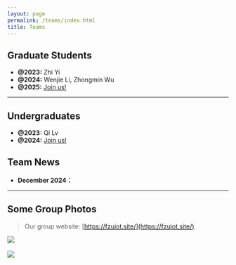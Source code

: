 ```yaml
---
layout: page
permalink: /teams/index.html
title: Teams
---
```


## Graduate Students

- **@2023:** Zhi Yi
- **@2024:** Wenjie Li, Zhongmin Wu
- **@2025:** [Join us!](daiyl@hunnu.edu.cn)

---

## Undergraduates

- **@2023:** Qi Lv
- **@2024:** [Join us!](daiyl@hunnu.edu.cn)


## Team News

- **December 2024：**

---


## Some Group Photos

> Our group website: [https://fzuiot.site/](https://fzuiot.site/)

<div>
<img src="https://caihanlin.com/images/teams/teams1.jpg">
</div>
<br>

<div>
<img src="https://caihanlin.com/images/teams/teams2.jpg">
</div>
<br>

